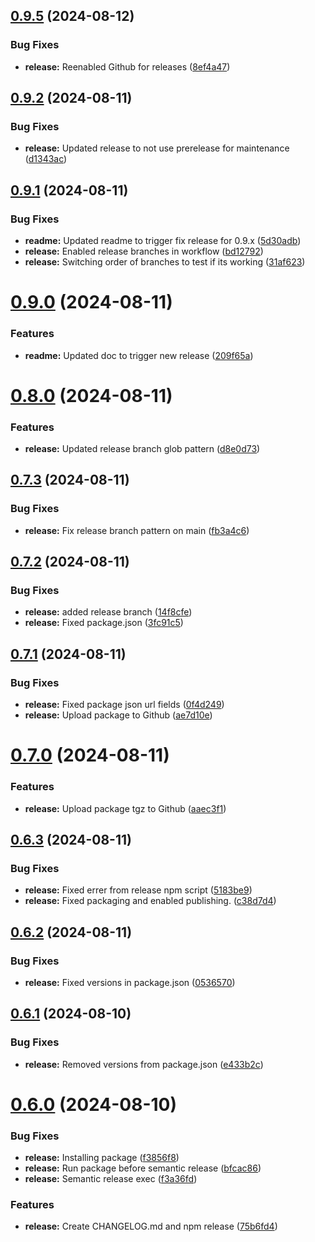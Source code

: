 ## [0.9.5](https://github.com/thomaswinkler/cumulocity-cypress/compare/v0.9.4...v0.9.5) (2024-08-12)


### Bug Fixes

* **release:** Reenabled Github for releases ([8ef4a47](https://github.com/thomaswinkler/cumulocity-cypress/commit/8ef4a47ea5f902257f0bdc156e7d3d256b70d5de))

## [0.9.2](https://github.com/thomaswinkler/cumulocity-cypress/compare/v0.9.1...v0.9.2) (2024-08-11)


### Bug Fixes

* **release:** Updated release to not use prerelease for maintenance ([d1343ac](https://github.com/thomaswinkler/cumulocity-cypress/commit/d1343ac2626c4d8d03999b4aa13505af0d12dc17))

## [0.9.1](https://github.com/thomaswinkler/cumulocity-cypress/compare/v0.9.0...v0.9.1) (2024-08-11)


### Bug Fixes

* **readme:** Updated readme to trigger fix release for 0.9.x ([5d30adb](https://github.com/thomaswinkler/cumulocity-cypress/commit/5d30adb9dcbe1916a4dc772799e239928b7672f5))
* **release:** Enabled release branches in workflow ([bd12792](https://github.com/thomaswinkler/cumulocity-cypress/commit/bd127929040fd95fbccb19d4863f17f8cde8f32f))
* **release:** Switching order of branches to test if its working ([31af623](https://github.com/thomaswinkler/cumulocity-cypress/commit/31af6239fb5d553cfc1a519e8c87a8e9526fa6bc))

# [0.9.0](https://github.com/thomaswinkler/cumulocity-cypress/compare/v0.8.0...v0.9.0) (2024-08-11)


### Features

* **readme:** Updated doc to trigger new release ([209f65a](https://github.com/thomaswinkler/cumulocity-cypress/commit/209f65aeca2a125837b473085f9663ce6a625ada))

# [0.8.0](https://github.com/thomaswinkler/cumulocity-cypress/compare/v0.7.3...v0.8.0) (2024-08-11)


### Features

* **release:** Updated release branch glob pattern ([d8e0d73](https://github.com/thomaswinkler/cumulocity-cypress/commit/d8e0d737d3b76b4d9f930ece4702cfdc906a2161))

## [0.7.3](https://github.com/thomaswinkler/cumulocity-cypress/compare/v0.7.2...v0.7.3) (2024-08-11)


### Bug Fixes

* **release:** Fix release branch pattern on main ([fb3a4c6](https://github.com/thomaswinkler/cumulocity-cypress/commit/fb3a4c66c1c87bc4f9941ef5e31257293cbedbcd))

## [0.7.2](https://github.com/thomaswinkler/cumulocity-cypress/compare/v0.7.1...v0.7.2) (2024-08-11)


### Bug Fixes

* **release:** added release branch ([14f8cfe](https://github.com/thomaswinkler/cumulocity-cypress/commit/14f8cfeb0d7c70941da0ec6976fbcbc10ca10063))
* **release:** Fixed package.json ([3fc91c5](https://github.com/thomaswinkler/cumulocity-cypress/commit/3fc91c5a7afa5109e120e823979f0c464dd01a90))

## [0.7.1](https://github.com/thomaswinkler/cumulocity-cypress/compare/v0.7.0...v0.7.1) (2024-08-11)


### Bug Fixes

* **release:** Fixed package json url fields ([0f4d249](https://github.com/thomaswinkler/cumulocity-cypress/commit/0f4d249a443149e6015fb55a10e1eb94c01eb012))
* **release:** Upload package to Github ([ae7d10e](https://github.com/thomaswinkler/cumulocity-cypress/commit/ae7d10ebc06eee991fe775c7150e068e85eccc24))

# [0.7.0](https://github.com/thomaswinkler/cumulocity-cypress/compare/v0.6.3...v0.7.0) (2024-08-11)


### Features

* **release:** Upload package tgz to Github ([aaec3f1](https://github.com/thomaswinkler/cumulocity-cypress/commit/aaec3f156897d569ba1046b65d5f607f9e5e4c4b))

## [0.6.3](https://github.com/thomaswinkler/cumulocity-cypress/compare/v0.6.2...v0.6.3) (2024-08-11)


### Bug Fixes

* **release:** Fixed errer from release npm script ([5183be9](https://github.com/thomaswinkler/cumulocity-cypress/commit/5183be9f8a6f7a0a4227829571245f519960fe4a))
* **release:** Fixed packaging and enabled publishing. ([c38d7d4](https://github.com/thomaswinkler/cumulocity-cypress/commit/c38d7d4747b3128b48079f921ca710dc54a12dc2))

## [0.6.2](https://github.com/thomaswinkler/cumulocity-cypress/compare/v0.6.1...v0.6.2) (2024-08-11)


### Bug Fixes

* **release:** Fixed versions in package.json ([0536570](https://github.com/thomaswinkler/cumulocity-cypress/commit/0536570406e9e60294033349adfe37c7b9870288))

## [0.6.1](https://github.com/thomaswinkler/cumulocity-cypress/compare/v0.6.0...v0.6.1) (2024-08-10)


### Bug Fixes

* **release:** Removed versions from package.json ([e433b2c](https://github.com/thomaswinkler/cumulocity-cypress/commit/e433b2c9e11b3c9afe59d8fa190ffe1e13f94979))

# [0.6.0](https://github.com/thomaswinkler/cumulocity-cypress/compare/v0.5.4...v0.6.0) (2024-08-10)


### Bug Fixes

* **release:** Installing package ([f3856f8](https://github.com/thomaswinkler/cumulocity-cypress/commit/f3856f8c894f324ba1ea060bf4695de3bf99d5e8))
* **release:** Run package before semantic release ([bfcac86](https://github.com/thomaswinkler/cumulocity-cypress/commit/bfcac869f6720a8c083cd2fec6ca865ff0cff427))
* **release:** Semantic release exec ([f3a36fd](https://github.com/thomaswinkler/cumulocity-cypress/commit/f3a36fd2f12fc400fe34d83e64587ce1cffa363c))


### Features

* **release:** Create CHANGELOG.md and npm release ([75b6fd4](https://github.com/thomaswinkler/cumulocity-cypress/commit/75b6fd425a829662187332fdfb92128a329d7888))
